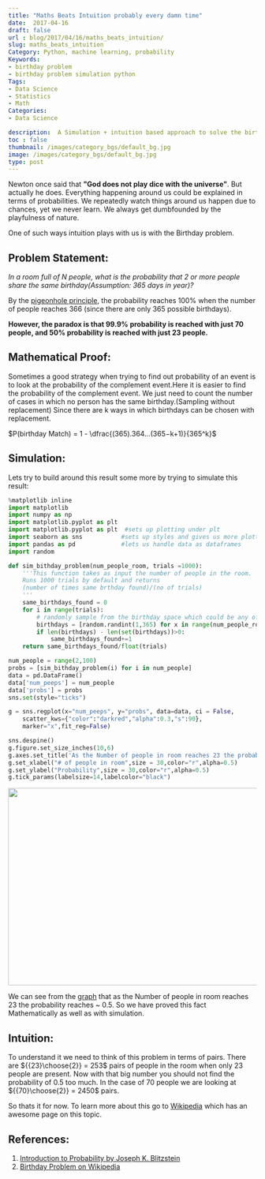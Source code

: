 ```yaml
---
title: "Maths Beats Intuition probably every damn time"
date:  2017-04-16
draft: false
url : blog/2017/04/16/maths_beats_intuition/
slug: maths_beats_intuition
Category: Python, machine learning, probability
Keywords:
- birthday problem
- birthday problem simulation python
Tags:
- Data Science
- Statistics
- Math
Categories:
- Data Science

description:  A Simulation + intuition based approach to solve the birthday problem.
toc : false
thumbnail: /images/category_bgs/default_bg.jpg
image: /images/category_bgs/default_bg.jpg
type: post
---
```


Newton once said that **"God does not play dice with the universe"**. But actually he does. Everything happening around us could be explained in terms of probabilities. We repeatedly watch things around us happen due to chances, yet we never learn. We always get dumbfounded by the playfulness of nature.

One of such ways intuition plays with us is with the Birthday problem.

## Problem Statement:

*In a room full of N people, what is the probability that 2 or more people share the same birthday(Assumption: 365 days in year)?*

By the [pigeonhole principle](https://en.wikipedia.org/wiki/Pigeonhole_principle), the probability reaches 100% when the number of people reaches 366 (since there are only 365 possible birthdays).

**However, the paradox is that 99.9% probability is reached with just 70 people, and 50% probability is reached with just 23 people.**


## Mathematical Proof:

Sometimes a good strategy when trying to find out probability of an event is to look at the probability of the complement event.Here it is easier to find the probability of the complement event.
We just need to count the number of cases in which no person has the same birthday.(Sampling without replacement)
Since there are k ways in which birthdays can be chosen with replacement.

$P(birthday Match) = 1 - \dfrac{(365).364...(365−k+1)}{365^k}$

## Simulation:

Lets try to build around this result some more by trying to simulate this result:

```py
%matplotlib inline
import matplotlib
import numpy as np
import matplotlib.pyplot as plt
import matplotlib.pyplot as plt  #sets up plotting under plt
import seaborn as sns           #sets up styles and gives us more plotting options
import pandas as pd             #lets us handle data as dataframes
import random

def sim_bithday_problem(num_people_room, trials =1000):
    '''This function takes as input the number of people in the room.
    Runs 1000 trials by default and returns
    (number of times same brthday found)/(no of trials)
    '''
    same_birthdays_found = 0
    for i in range(trials):
        # randomly sample from the birthday space which could be any of a number from 1 to 365
        birthdays = [random.randint(1,365) for x in range(num_people_room)]
        if len(birthdays) - len(set(birthdays))>0:
            same_birthdays_found+=1
    return same_birthdays_found/float(trials)

num_people = range(2,100)
probs = [sim_bithday_problem(i) for i in num_people]
data = pd.DataFrame()
data['num_peeps'] = num_people
data['probs'] = probs
sns.set(style="ticks")

g = sns.regplot(x="num_peeps", y="probs", data=data, ci = False,
    scatter_kws={"color":"darkred","alpha":0.3,"s":90},
    marker="x",fit_reg=False)

sns.despine()
g.figure.set_size_inches(10,6)
g.axes.set_title('As the Number of people in room reaches 23 the probability reaches ~0.5\nAt more than 50 people the probability is reaching 1', fontsize=15,color="g",alpha=0.5)
g.set_xlabel("# of people in room",size = 30,color="r",alpha=0.5)
g.set_ylabel("Probability",size = 30,color="r",alpha=0.5)
g.tick_params(labelsize=14,labelcolor="black")
```

<div style="margin-top: 9px; margin-bottom: 10px;">
<center><img src="/images/bithdayproblem.png"  height="400" width="700" ></center>
</div>

We can see from the [graph](/blog/2015/09/13/seaborn_visualizations/) that as the Number of people in room reaches 23 the probability reaches ~ 0.5. So we have proved this fact Mathematically as well as with simulation.

## Intuition:

To understand it we need to think of this problem in terms of pairs. There are ${{23}\choose{2}} = 253$ pairs of people in the room when only 23 people are present. Now with that big number you should not find the probability of 0.5 too much. In the case of 70 people we are looking at ${{70}\choose{2}} = 2450$ pairs.

So thats it for now. To learn more about this go to [Wikipedia](https://en.wikipedia.org/wiki/Birthday_problem) which has an awesome page on this topic.

## References:

1. [Introduction to Probability by Joseph K. Blitzstein](http://amzn.to/2nIUkxq)
2. [Birthday Problem on Wikipedia](https://en.wikipedia.org/wiki/Birthday_problem)
